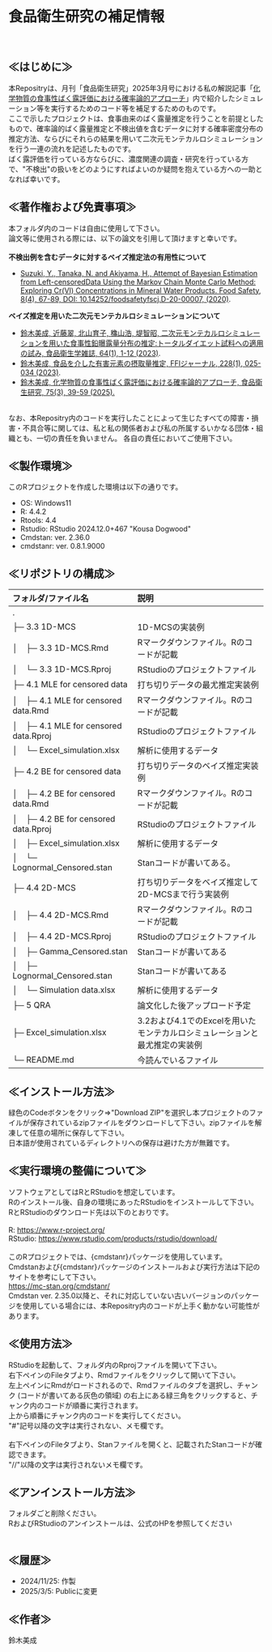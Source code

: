 # 食品衛生研究の補足情報 <br> 
&nbsp;<br>
## ≪はじめに≫<br>
本Repositryは、月刊「食品衛生研究」2025年3月号における私の解説記事「[化学物質の食事性ばく露評価における確率論的アプローチ](http://suishinka.shop15.makeshop.jp/shopdetail/000000000557/category02/page1/recommend/)」内で紹介したシミュレーション等を実行するためのコード等を補足するためのものです。<br>
ここで示したプロジェクトは、食事由来のばく露量推定を行うことを前提としたもので、確率論的ばく露量推定と不検出値を含むデータに対する確率密度分布の推定方法、ならびにそれらの結果を用いて二次元モンテカルロシミュレーションを行う一連の流れを記述したものです。<br>
ばく露評価を行っている方ならびに、濃度関連の調査・研究を行っている方で、"不検出"の扱いをどのようにすればよいのか疑問を抱えている方への一助となれば幸いです。
<br>
## ≪著作権および免責事項≫<br>
本フォルダ内のコードは自由に使用して下さい。<br>
論文等に使用される際には、以下の論文を引用して頂けますと幸いです。<br>
<br>
**不検出例を含むデータに対するベイズ推定法の有用性について**<br>
* [Suzuki, Y., Tanaka, N. and Akiyama, H., Attempt of Bayesian Estimation from Left-censoredData Using the Markov Chain Monte Carlo Method: Exploring Cr(VI) Concentrations in Mineral  Water Products. Food Safety, 8(4), 67-89, DOI: 10.14252/foodsafetyfscj.D-20-00007, (2020)](https://www.jstage.jst.go.jp/article/foodsafetyfscj/8/4/8_D-20-00007/_article).<br>

**ベイズ推定を用いた二次元モンテカルロシミュレーションについて**<br>
* [鈴木美成, 近藤翠, 北山育子, 穐山浩, 堤智昭, 二次元モンテカルロシミュレーションを用いた食事性鉛曝露量分布の推定:トータルダイエット試料への適用の試み, 食品衛生学雑誌, 64(1), 1-12 (2023)](https://www.jstage.jst.go.jp/article/shokueishi/64/1/64_1/_article/-char/ja).<br>
* [鈴木美成, 食品を介した有害元素の摂取量推定, FFIジャーナル, 228(1), 025-034 (2023)](https://www.jstage.jst.go.jp/article/ffij/228/1/228_025/_article/-char/ja/).
* [鈴木美成, 化学物質の食事性ばく露評価における確率論的アプローチ, 食品衛生研究, 75(3), 39-59 (2025).](http://suishinka.shop15.makeshop.jp/shopdetail/000000000557/category02/page1/recommend/)
<br>
なお、本Repositry内のコードを実行したことによって生じたすべての障害・損害・不具合等に関しては、私と私の関係者および私の所属するいかなる団体・組織とも、一切の責任を負いません。
各自の責任においてご使用下さい。<br>

## ≪製作環境≫<br>
このRプロジェクトを作成した環境は以下の通りです。
* OS: Windows11
* R: 4.4.2
* Rtools: 4.4
* Rstudio: RStudio 2024.12.0+467 "Kousa Dogwood"
* Cmdstan: ver. 2.36.0
* cmdstanr: ver. 0.8.1.9000

## ≪リポジトリの構成≫<br>
| フォルダ/ファイル名 | 説明 |
| :-- | :-- | 
| . |    |  |
| ├─ 3.3 1D-MCS | 1D-MCSの実装例 |
| │　├─  3.3 1D-MCS.Rmd   | Rマークダウンファイル。Rのコードが記載 |
| │　└─ 3.3 1D-MCS.Rproj | RStudioのプロジェクトファイル |
| ├─ 4.1 MLE for censored data | 打ち切りデータの最尤推定実装例 |
| │　├─ 4.1 MLE for censored data.Rmd | Rマークダウンファイル。Rのコードが記載 |
| │　├─ 4.1 MLE for censored data.Rproj | RStudioのプロジェクトファイル |
| │　└─ Excel_simulation.xlsx | 解析に使用するデータ |
| ├─ 4.2 BE for censored data | 打ち切りデータのベイズ推定実装例 |
| │　├─ 4.2 BE for censored data.Rmd | Rマークダウンファイル。Rのコードが記載 |
| │　├─ 4.2 BE for censored data.Rproj | RStudioのプロジェクトファイル |
| │　├─ Excel_simulation.xlsx | 解析に使用するデータ |
| │　└─ Lognormal_Censored.stan | Stanコードが書いてある。|
| ├─ 4.4 2D-MCS | 打ち切りデータをベイズ推定して2D-MCSまで行う実装例 |
| │　├─ 4.4 2D-MCS.Rmd | Rマークダウンファイル。Rのコードが記載 |
| │　├─ 4.4 2D-MCS.Rproj | RStudioのプロジェクトファイル |
| │　├─ Gamma_Censored.stan | Stanコードが書いてある|
| │　├─ Lognormal_Censored.stan | Stanコードが書いてある|
| │　└─ Simulation data.xlsx | 解析に使用するデータ|
| ├─ 5 QRA | 論文化した後アップロード予定 |
| ├─ Excel_simulation.xlsx | 3.2および4.1でのExcelを用いたモンテカルロシミュレーションと最尤推定の実装例 |
| └─ README.md| 今読んでいるファイル | 


## ≪インストール方法≫
緑色のCodeボタンをクリック⇒"Download ZIP"を選択し本プロジェクトのファイルが保存されているzipファイルをダウンロードして下さい。zipファイルを解凍して任意の場所に保存して下さい。<br>
日本語が使用されているディレクトリへの保存は避けた方が無難です。<br>

## ≪実行環境の整備について≫
ソフトウェアとしてはRとRStudioを想定しています。<br>
Rのインストール後、自身の環境にあったRStudioをインストールして下さい。<br>
RとRStudioのダウンロード先は以下のとおりです。<br>
<br>
R: <https://www.r-project.org/><br>
RStudio: <https://www.rstudio.com/products/rstudio/download/><br>
<br>
このRプロジェクトでは、{cmdstanr}パッケージを使用しています。<br>
Cmdstanおよび{cmdstanr}パッケージのインストールおよび実行方法は下記のサイトを参考にして下さい。<br>
<https://mc-stan.org/cmdstanr/><br>
Cmdstan ver. 2.35.0以降と、それに対応していない古いバージョンのパッケージを使用している場合には、本Repositry内のコードが上手く動かない可能性があります。<br>

## ≪使用方法≫
RStudioを起動して、フォルダ内のRprojファイルを開いて下さい。<br>
右下ペインのFileタブより、Rmdファイルをクリックして開いて下さい。<br>
左上ペインにRmdがロードされるので、Rmdファイルのタブを選択し、チャンク (コードが書いてある灰色の領域) の右上にある緑三角をクリックすると、チャンク内のコードが順番に実行されます。<br>
上から順番にチャンク内のコードを実行してください。<br>
"#"記号以降の文字は実行されない、メモ欄です。<br>
<br>
右下ペインのFileタブより、Stanファイルを開くと、記載されたStanコードが確認できます。<br>
"//"以降の文字は実行されないメモ欄です。<br>

## ≪アンインストール方法≫
フォルダごと削除ください。<br>
RおよびRStudioのアンインストールは、公式のHPを参照してください<br>
<br>
## ≪履歴≫
* 2024/11/25: 作製
* 2025/3/5: Publicに変更

## ≪作者≫
鈴木美成<br>
<br>
